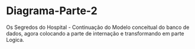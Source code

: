 # Diagrama-Parte-2
Os Segredos do Hospital - Continuação do Modelo conceitual do banco de dados, agora colocando a parte de internação e transformando em parte Logica.
